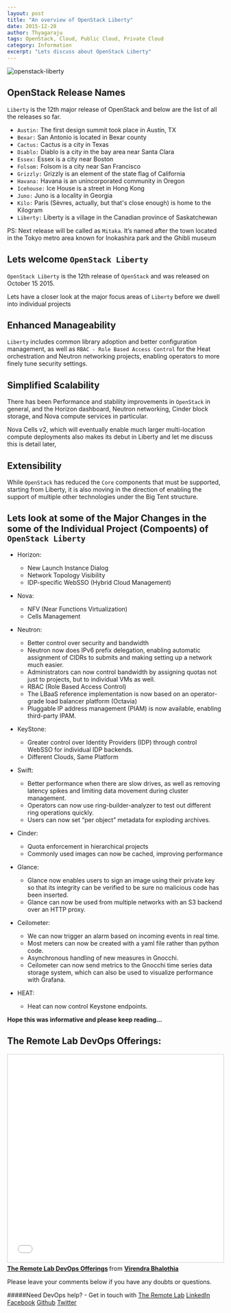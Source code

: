 ```yaml
---
layout: post
title: "An overview of OpenStack Liberty"
date: 2015-12-28
author: Thyagaraju
tags: OpenStack, Cloud, Public Cloud, Private Cloud
category: Information
excerpt: "Lets discuss about OpenStack Liberty"
---
```


![openstack-liberty](https://cloud.githubusercontent.com/assets/8342133/12033099/68e58a38-ae45-11e5-98da-b4e990c32815.png)


## OpenStack Release Names


`Liberty` is the 12th major release of OpenStack and below are the list of all the releases so far.

- `Austin:` The first design summit took place in Austin, TX
- `Bexar:` San Antonio is located in Bexar county
- `Cactus:` Cactus is a city in Texas
- `Diablo:` Diablo is a city in the bay area near Santa Clara
- `Essex:` Essex is a city near Boston
- `Folsom:` Folsom is a city near San Francisco
- `Grizzly:` Grizzly is an element of the state flag of California
- `Havana:` Havana is an unincorporated community in Oregon
- `Icehouse:` Ice House is a street in Hong Kong
- `Juno:` Juno is a locality in Georgia
- `Kilo:` Paris (Sèvres, actually, but that's close enough) is home to the Kilogram
- `Liberty:` Liberty is a village in the Canadian province of Saskatchewan

PS: Next release will be called as `Mitaka`. It’s named after the town located in the Tokyo metro area known for Inokashira park and the Ghibli museum

## Lets welcome `OpenStack Liberty`

`OpenStack Liberty` is the 12th release of `OpenStack` and was released on October 15 2015.

Lets have a closer look at the major focus areas of `Liberty` before we dwell into individual projects

## Enhanced Manageability

 `Liberty` includes common library adoption and better configuration management, as well as `RBAC - Role Based Access Control` for the Heat orchestration and Neutron networking projects, enabling operators to more finely tune security settings.

## Simplified Scalability

There has been Performance and stability improvements in `OpenStack` in general, and the Horizon dashboard, Neutron networking, Cinder block storage, and Nova compute services in particular.

Nova Cells v2, which will eventually enable much larger multi-location compute deployments also makes its debut in Liberty and let me discuss this is detail later,

## Extensibility

While `OpenStack` has reduced the `Core` components that must be supported, starting from Liberty, it is also moving in the direction of enabling the support of multiple other technologies under the Big Tent structure.

## Lets look at some of the Major Changes in the some of the Individual Project (Compoents) of `OpenStack Liberty`

- Horizon: <br>
	-	New Launch Instance Dialog <br>
	-	Network Topology Visibility <br>
	-	IDP-specific WebSSO (Hybrid Cloud Management) <br>

- Nova: <br>
	-	NFV (Near Functions Virtualization)
	-	Cells Management

- Neutron: <br>
	-	Better control over security and bandwidth
	-	Neutron now does IPv6 prefix delegation, enabling automatic assignment of CIDRs to submits and making setting up 	 a network much easier.
	-	Administrators can now control bandwidth by assigning quotas not just to projects, but to individual VMs as well.
	- 	RBAC (Role Based Access Control)
	- 	The LBaaS reference implementation is now based on an operator-grade load balancer platform (Octavia)
	-	Pluggable IP address management (PIAM) is now available, enabling third-party IPAM.

- KeyStone: <br>
	-	Greater control over Identity Providers (IDP) through control WebSSO for individual IDP backends.
	- 	Different Clouds, Same Platform

- Swift: <br>
	-	Better performance when there are slow drives, as well as removing latency spikes and limiting data movement 		during cluster management.
	-	Operators can now use ring-builder-analyzer to test out different ring operations quickly.
	- 	Users can now set “per object” metadata for exploding archives.
- Cinder: <br>
	-	Quota enforcement in hierarchical projects
	-	Commonly used images can now be cached, improving performance
- Glance: <br>
	-	Glance now enables users to sign an image using their private key so that its integrity can be verified to be 		sure no malicious code has been inserted.
	-	 Glance can now be used from multiple networks with an S3 backend over an HTTP proxy.
- Ceilometer: <br>
	-	We can now trigger an alarm based on incoming events in real time.
	-	Most meters can now be created with a yaml file rather than python code.
	-	Asynchronous handling of new measures in Gnocchi.
	-	Ceilometer can now send metrics to the Gnocchi time series data storage system, which can also be used to 			visualize performance with Grafana.
- HEAT: <br>
	-	 Heat can now control Keystone endpoints.


 **Hope this was informative and please keep reading...**

## The Remote Lab DevOps Offerings:

 <iframe src="//www.slideshare.net/slideshow/embed_code/key/h9h9GNjX5Gncpi" width="595" height="485" frameborder="0" marginwidth="0" marginheight="0" scrolling="no" style="border:1px solid #CCC; border-width:1px; margin-bottom:5px; max-width: 100%;" allowfullscreen> </iframe> <div style="margin-bottom:5px"> <strong> <a href="//www.slideshare.net/bhalothia/the-remote-lab-devops-offerings" title="The Remote Lab DevOps Offerings" target="_blank">The Remote Lab DevOps Offerings</a> </strong> from <strong><a href="//www.slideshare.net/bhalothia" target="_blank">Virendra Bhalothia</a></strong> </div>

 Please leave your comments below if you have any doubts or questions.

#####Need DevOps help? - Get in touch with [The Remote Lab][1]
[LinkedIn][2] [Facebook][3] [Github][4] [Twitter][5]


  [1]: http://theremotelab.com
  [2]: https://www.linkedin.com/company/the-remote-lab
  [3]: https://www.facebook.com/TheRemoteLab
  [4]: https://github.com/TheRemoteLab
  [5]: https://twitter.com/TheRemoteLab
